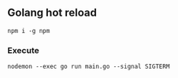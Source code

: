 ## Golang hot reload
``` 
npm i -g npm 
```

### Execute
```
nodemon --exec go run main.go --signal SIGTERM
```


